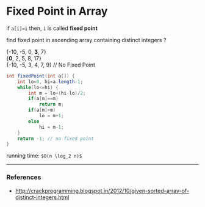 # Fixed Point in Array

if `a[i]=i` then, `i` is called **fixed point**

find fixed point in ascending array containing distinct integers ?

{-10, -5, 0, **3**, 7}  
{**0**, 2, 5, 8, 17}  
{-10, -5, 3, 4, 7, 9} // No Fixed Point

```java
int fixedPoint(int a[]) {
    int lo=0, hi=a.length-1;
    while(lo<=hi) {
        int m = lo+(hi-lo)/2;
        if(a[m]==m)
            return m;
        if(a[m]<m)
            lo = m+1;
        else
            hi = m-1;
    }
    return -1; // no fixed point
}
```

running time: `$O(n \log_2 n)$`

---

### References

* <http://crackprogramming.blogspot.in/2012/10/given-sorted-array-of-distinct-integers.html>
